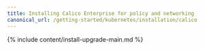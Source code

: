 ```yaml
---
title: Installing Calico Enterprise for policy and networking
canonical_url: /getting-started/kubernetes/installation/calico
---
```


{% include content/install-upgrade-main.md %}
